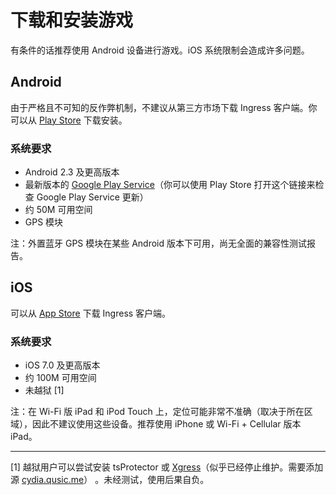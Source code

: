 # 下载和安装游戏

有条件的话推荐使用 Android 设备进行游戏。iOS 系统限制会造成许多问题。

## Android

由于严格且不可知的反作弊机制，不建议从第三方市场下载 Ingress 客户端。你可以从 [Play Store](https://play.google.com/store/apps/details?id=com.nianticproject.ingress) 下载安装。

### 系统要求

 * Android 2.3 及更高版本
 * 最新版本的 [Google Play Service](https://play.google.com/store/apps/details?id=com.google.android.gms)（你可以使用 Play Store 打开这个链接来检查 Google Play Service 更新）
 * 约 50M 可用空间
 * GPS 模块

注：外置蓝牙 GPS 模块在某些 Android 版本下可用，尚无全面的兼容性测试报告。

## iOS

可以从 [App Store](https://itunes.apple.com/us/app/ingress/id576505181?mt=8) 下载 Ingress 客户端。

### 系统要求

 * iOS 7.0 及更高版本
 * 约 100M 可用空间
 * 未越狱 [1]

注：在 Wi-Fi 版 iPad 和 iPod Touch 上，定位可能非常不准确（取决于所在区域），因此不建议使用这些设备。推荐使用 iPhone 或 Wi-Fi + Cellular 版本 iPad。

------------------

[1] 越狱用户可以尝试安装 tsProtector 或 [Xgress](https://github.com/Qusic/Xgress)（似乎已经停止维护。需要添加源 [cydia.qusic.me](http://cydia.qusic.me/)） 。未经测试，使用后果自负。